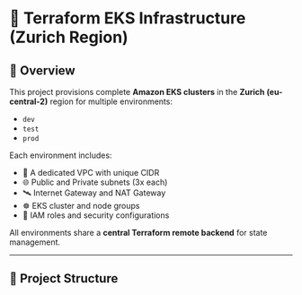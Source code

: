 # 🚀 Terraform EKS Infrastructure (Zurich Region)

## 🧭 Overview

This project provisions complete **Amazon EKS clusters** in the **Zurich (eu-central-2)** region for multiple environments:
- `dev`
- `test`
- `prod`

Each environment includes:
- 🧱 A dedicated VPC with unique CIDR
- 🌐 Public and Private subnets (3x each)
- 🛰️ Internet Gateway and NAT Gateway
- ☸️ EKS cluster and node groups
- 🔐 IAM roles and security configurations

All environments share a **central Terraform remote backend** for state management.

---

## 📂 Project Structure

